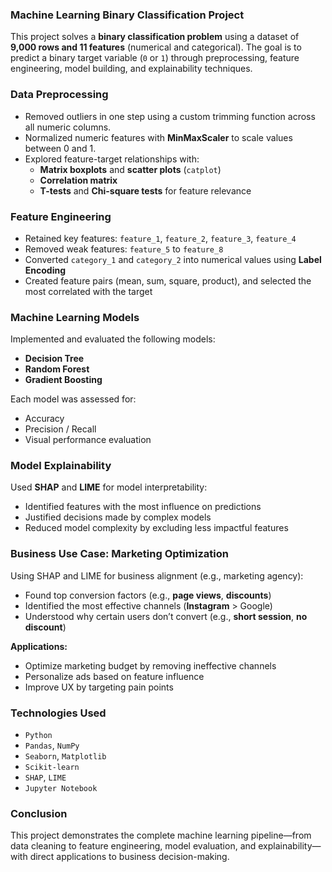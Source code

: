 ### Machine Learning Binary Classification Project

This project solves a **binary classification problem** using a dataset of **9,000 rows and 11 features** (numerical and categorical). The goal is to predict a binary target variable (`0` or `1`) through preprocessing, feature engineering, model building, and explainability techniques.

### Data Preprocessing

- Removed outliers in one step using a custom trimming function across all numeric columns.
- Normalized numeric features with **MinMaxScaler** to scale values between 0 and 1.
- Explored feature-target relationships with:
  - **Matrix boxplots** and **scatter plots** (`catplot`)
  - **Correlation matrix**
  - **T-tests** and **Chi-square tests** for feature relevance

### Feature Engineering

- Retained key features: `feature_1`, `feature_2`, `feature_3`, `feature_4`
- Removed weak features: `feature_5` to `feature_8`
- Converted `category_1` and `category_2` into numerical values using **Label Encoding**
- Created feature pairs (mean, sum, square, product), and selected the most correlated with the target

### Machine Learning Models

Implemented and evaluated the following models:

- **Decision Tree**
- **Random Forest**
- **Gradient Boosting**

Each model was assessed for:
- Accuracy
- Precision / Recall
- Visual performance evaluation

### Model Explainability

Used **SHAP** and **LIME** for model interpretability:

- Identified features with the most influence on predictions
- Justified decisions made by complex models
- Reduced model complexity by excluding less impactful features

### Business Use Case: Marketing Optimization

Using SHAP and LIME for business alignment (e.g., marketing agency):

- Found top conversion factors (e.g., **page views**, **discounts**)
- Identified the most effective channels (**Instagram** > Google)
- Understood why certain users don’t convert (e.g., **short session**, **no discount**)

**Applications:**
- Optimize marketing budget by removing ineffective channels
- Personalize ads based on feature influence
- Improve UX by targeting pain points

### Technologies Used

- `Python`
- `Pandas`, `NumPy`
- `Seaborn`, `Matplotlib`
- `Scikit-learn`
- `SHAP`, `LIME`
- `Jupyter Notebook`

### Conclusion

This project demonstrates the complete machine learning pipeline—from data cleaning to feature engineering, model evaluation, and explainability—with direct applications to business decision-making.
